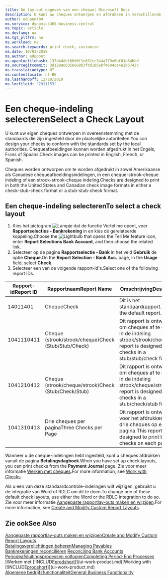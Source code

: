 ```yaml
---
title: De lay-out opgeven van een cheque| Microsoft Docs
description: U kunt uw cheques ontwerpen en afdrukken in verschillende indelingen, om te voldoen aan standaards.
author: edupont04
ms.service: dynamics365-business-central
ms.topic: article
ms.devlang: na
ms.tgt_pltfrm: na
ms.workload: na
ms.search.keywords: print check, customize
ms.date: 10/01/2019
ms.author: edupont
ms.openlocfilehash: 137d44db160d0f1e832cc344a779e6bf01a64bbd
ms.sourcegitcommit: 3d128a00358668b3fdd105ebf4604ca4e2b6743c
ms.translationtype: HT
ms.contentlocale: nl-BE
ms.lasthandoff: 12/20/2019
ms.locfileid: "2911153"
---
```

# <a name="select-a-check-layout"></a><span data-ttu-id="0c8e4-103">Een cheque-indeling selecteren</span><span class="sxs-lookup"><span data-stu-id="0c8e4-103">Select a Check Layout</span></span>
<span data-ttu-id="0c8e4-104">U kunt uw eigen cheques ontwerpen in overeenstemming met de standaards die zijn ingesteld door de plaatselijke autoriteiten.</span><span class="sxs-lookup"><span data-stu-id="0c8e4-104">You can design your checks to conform with the standards set by the local authorities.</span></span> <span data-ttu-id="0c8e4-105">Chequeafbeeldingen kunnen worden afgedrukt in het Engels, Frans of Spaans.</span><span class="sxs-lookup"><span data-stu-id="0c8e4-105">Check images can be printed in English, French, or Spanish.</span></span>

<span data-ttu-id="0c8e4-106">Cheques worden ontworpen om te worden afgedrukt in zowel Amerikaanse als Canadese chequeafbeeldingsindelingen, in een cheque-strook-cheque indeling of een strook-strook-cheque indeling.</span><span class="sxs-lookup"><span data-stu-id="0c8e4-106">Checks are designed to print in both the United States and Canadian check image formats in either a check-stub-check format or a stub-stub-check format.</span></span>

## <a name="to-select-a-check-layout"></a><span data-ttu-id="0c8e4-107">Een cheque-indeling selecteren</span><span class="sxs-lookup"><span data-stu-id="0c8e4-107">To select a check layout</span></span>
1. <span data-ttu-id="0c8e4-108">Kies het pictogram ![Lampje dat de functie Vertel me opent](media/ui-search/search_small.png "Vertel me wat u wilt doen"), voer **Rapportselecties - Bankrekening** in en kies de gerelateerde koppeling.</span><span class="sxs-lookup"><span data-stu-id="0c8e4-108">Choose the ![Lightbulb that opens the Tell Me feature](media/ui-search/search_small.png "Tell me what you want to do") icon, enter **Report Selections Bank Account**, and then choose the related link.</span></span>
2. <span data-ttu-id="0c8e4-109">Selecteer op de pagina **Rapportselectie - Bank** in het veld **Gebruik** de optie **Cheque**.</span><span class="sxs-lookup"><span data-stu-id="0c8e4-109">On the **Report Selection - Bank Acc.** page, in the **Usage** field, select **Check**.</span></span>
3. <span data-ttu-id="0c8e4-110">Selecteer een van de volgende rapport-id's.</span><span class="sxs-lookup"><span data-stu-id="0c8e4-110">Select one of the following report IDs.</span></span>

| <span data-ttu-id="0c8e4-111">Rapport-id</span><span class="sxs-lookup"><span data-stu-id="0c8e4-111">Report ID</span></span> | <span data-ttu-id="0c8e4-112">Rapportnaam</span><span class="sxs-lookup"><span data-stu-id="0c8e4-112">Report Name</span></span> | <span data-ttu-id="0c8e4-113">Omschrijving</span><span class="sxs-lookup"><span data-stu-id="0c8e4-113">Description</span></span> |
| --- | --- | --- |
| <span data-ttu-id="0c8e4-114">1401</span><span class="sxs-lookup"><span data-stu-id="0c8e4-114">1401</span></span> |<span data-ttu-id="0c8e4-115">Cheque</span><span class="sxs-lookup"><span data-stu-id="0c8e4-115">Check</span></span> |<span data-ttu-id="0c8e4-116">Dit is het standaardrapport.</span><span class="sxs-lookup"><span data-stu-id="0c8e4-116">This is the default report.</span></span> |
| <span data-ttu-id="0c8e4-117">10411</span><span class="sxs-lookup"><span data-stu-id="0c8e4-117">10411</span></span> |<span data-ttu-id="0c8e4-118">Cheque (strook/strook/cheque)</span><span class="sxs-lookup"><span data-stu-id="0c8e4-118">Check (Stub/Stub/Check)</span></span> |<span data-ttu-id="0c8e4-119">Dit rapport is ontworpen om cheques af te drukken in de indeling strook/strook/cheque.</span><span class="sxs-lookup"><span data-stu-id="0c8e4-119">This report is designed to print checks in a stub/stub/check format.</span></span> |
| <span data-ttu-id="0c8e4-120">10412</span><span class="sxs-lookup"><span data-stu-id="0c8e4-120">10412</span></span> |<span data-ttu-id="0c8e4-121">Cheque (strook/cheque/strook)</span><span class="sxs-lookup"><span data-stu-id="0c8e4-121">Check (Stub/Check/Stub)</span></span> |<span data-ttu-id="0c8e4-122">Dit rapport is ontworpen om cheques af te drukken in de indeling strook/cheque/strook.</span><span class="sxs-lookup"><span data-stu-id="0c8e4-122">This report is designed to print checks in a stub/check/stub format.</span></span> |
| <span data-ttu-id="0c8e4-123">10413</span><span class="sxs-lookup"><span data-stu-id="0c8e4-123">10413</span></span> |<span data-ttu-id="0c8e4-124">Drie cheques per pagina</span><span class="sxs-lookup"><span data-stu-id="0c8e4-124">Three Checks per Page</span></span> |<span data-ttu-id="0c8e4-125">Dit rapport is ontworpen voor het afdrukken van drie cheques op elke pagina.</span><span class="sxs-lookup"><span data-stu-id="0c8e4-125">This report is designed to print three checks on each page.</span></span> |

<span data-ttu-id="0c8e4-126">Wanneer u de cheque-indelingen hebt ingesteld, kunt u cheques afdrukken vanuit de pagina **Betalingsdagboek**.</span><span class="sxs-lookup"><span data-stu-id="0c8e4-126">When you have set up check layouts, you can print checks from the **Payment Journal** page.</span></span> <span data-ttu-id="0c8e4-127">Zie voor meer informatie [Werken met cheques](payables-how-work-checks.md).</span><span class="sxs-lookup"><span data-stu-id="0c8e4-127">For more information, see [Work with Checks](payables-how-work-checks.md).</span></span>

<span data-ttu-id="0c8e4-128">Als u een van deze standaardcontrole-indelingen wilt wijzigen, gebruikt u de integratie van Word of RDLC om dit te doen.</span><span class="sxs-lookup"><span data-stu-id="0c8e4-128">To change one of these default check layouts, use either the Word or the RDLC integration to do so.</span></span> <span data-ttu-id="0c8e4-129">Zie voor meer informatie [Aangepaste rapportlay-outs maken en wijzigen](ui-how-create-custom-report-layout.md).</span><span class="sxs-lookup"><span data-stu-id="0c8e4-129">For more information, see [Create and Modify Custom Report Layouts](ui-how-create-custom-report-layout.md).</span></span>

## <a name="see-also"></a><span data-ttu-id="0c8e4-130">Zie ook</span><span class="sxs-lookup"><span data-stu-id="0c8e4-130">See Also</span></span>
[<span data-ttu-id="0c8e4-131">Aangepaste rapportlay-outs maken en wijzigen</span><span class="sxs-lookup"><span data-stu-id="0c8e4-131">Create and Modify Custom Report Layouts</span></span>](ui-how-create-custom-report-layout.md)  
[<span data-ttu-id="0c8e4-132">Betalingsverplichtingen beheren</span><span class="sxs-lookup"><span data-stu-id="0c8e4-132">Managing Payables</span></span>](payables-manage-payables.md)  
<span data-ttu-id="0c8e4-133">[Bankrekeningen reconciliëren](bank-manage-bank-accounts.md) </span><span class="sxs-lookup"><span data-stu-id="0c8e4-133">[Reconciling Bank Accounts](bank-manage-bank-accounts.md) </span></span>  
[<span data-ttu-id="0c8e4-134">Periodeafsluitingsprocessen voltooien</span><span class="sxs-lookup"><span data-stu-id="0c8e4-134">Completing Period-End Processes</span></span>](year-how-complete-period-end-processes.md)  
<span data-ttu-id="0c8e4-135">[Werken met [!INCLUDE[prodshort](includes/prodshort.md)]](ui-work-product.md)</span><span class="sxs-lookup"><span data-stu-id="0c8e4-135">[Working with [!INCLUDE[prodshort](includes/prodshort.md)]](ui-work-product.md)</span></span>  
[<span data-ttu-id="0c8e4-136">Algemene bedrijfsfunctionaliteit</span><span class="sxs-lookup"><span data-stu-id="0c8e4-136">General Business Functionality</span></span>](ui-across-business-areas.md)
